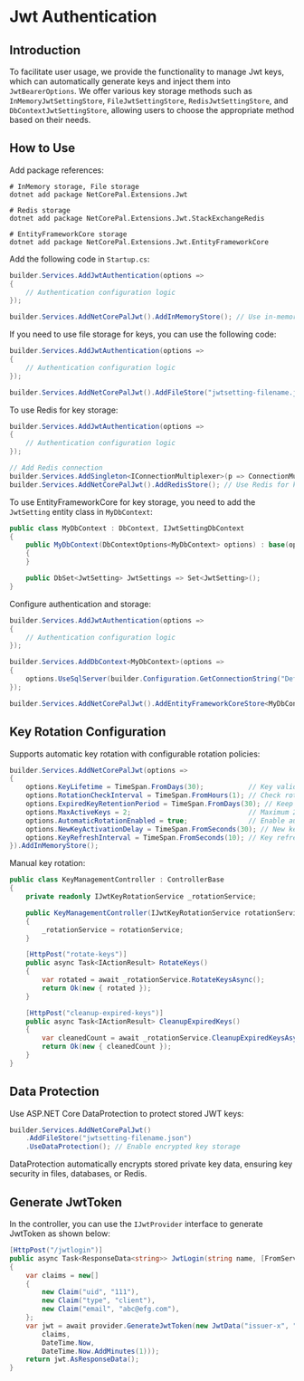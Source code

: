 # Jwt Authentication

## Introduction

To facilitate user usage, we provide the functionality to manage Jwt keys, which can automatically generate keys and inject them into `JwtBearerOptions`. We offer various key storage methods such as `InMemoryJwtSettingStore`, `FileJwtSettingStore`, `RedisJwtSettingStore`, and `DbContextJwtSettingStore`, allowing users to choose the appropriate method based on their needs.

## How to Use

Add package references:

```shell
# InMemory storage, File storage
dotnet add package NetCorePal.Extensions.Jwt   

# Redis storage
dotnet add package NetCorePal.Extensions.Jwt.StackExchangeRedis

# EntityFrameworkCore storage
dotnet add package NetCorePal.Extensions.Jwt.EntityFrameworkCore

```

Add the following code in `Startup.cs`:

```csharp
builder.Services.AddJwtAuthentication(options =>
{
    // Authentication configuration logic
});

builder.Services.AddNetCorePalJwt().AddInMemoryStore(); // Use in-memory storage for keys
```

If you need to use file storage for keys, you can use the following code:

```csharp
builder.Services.AddJwtAuthentication(options =>
{
    // Authentication configuration logic
});

builder.Services.AddNetCorePalJwt().AddFileStore("jwtsetting-filename.json"); // Use file storage for keys
```

To use Redis for key storage:

```csharp
builder.Services.AddJwtAuthentication(options =>
{
    // Authentication configuration logic
});

// Add Redis connection
builder.Services.AddSingleton<IConnectionMultiplexer>(p => ConnectionMultiplexer.Connect(builder.Configuration.GetConnectionString("Redis")!));
builder.Services.AddNetCorePalJwt().AddRedisStore(); // Use Redis for key storage
```

To use EntityFrameworkCore for key storage, you need to add the `JwtSetting` entity class in `MyDbContext`:

```csharp
public class MyDbContext : DbContext, IJwtSettingDbContext
{
    public MyDbContext(DbContextOptions<MyDbContext> options) : base(options)
    {
    }

    public DbSet<JwtSetting> JwtSettings => Set<JwtSetting>();
}
```

Configure authentication and storage:

```csharp
builder.Services.AddJwtAuthentication(options =>
{
    // Authentication configuration logic
});

builder.Services.AddDbContext<MyDbContext>(options =>
{
    options.UseSqlServer(builder.Configuration.GetConnectionString("DefaultConnection"));
});

builder.Services.AddNetCorePalJwt().AddEntityFrameworkCoreStore<MyDbContext>(); // Use EntityFrameworkCore for key storage
```

## Key Rotation Configuration

Supports automatic key rotation with configurable rotation policies:

```csharp
builder.Services.AddNetCorePalJwt(options =>
{
    options.KeyLifetime = TimeSpan.FromDays(30);           // Key validity period: 30 days
    options.RotationCheckInterval = TimeSpan.FromHours(1); // Check rotation every hour
    options.ExpiredKeyRetentionPeriod = TimeSpan.FromDays(30); // Keep expired keys for 30 days to validate existing tokens
    options.MaxActiveKeys = 2;                             // Maximum 2 active keys
    options.AutomaticRotationEnabled = true;               // Enable automatic rotation (default is false)
    options.NewKeyActivationDelay = TimeSpan.FromSeconds(30); // New key activation delay: 30 seconds
    options.KeyRefreshInterval = TimeSpan.FromSeconds(10); // Key refresh interval: 10 seconds (optional, auto-calculated by default)
}).AddInMemoryStore();
```

Manual key rotation:

```csharp
public class KeyManagementController : ControllerBase
{
    private readonly IJwtKeyRotationService _rotationService;

    public KeyManagementController(IJwtKeyRotationService rotationService)
    {
        _rotationService = rotationService;
    }

    [HttpPost("rotate-keys")]
    public async Task<IActionResult> RotateKeys()
    {
        var rotated = await _rotationService.RotateKeysAsync();
        return Ok(new { rotated });
    }

    [HttpPost("cleanup-expired-keys")]
    public async Task<IActionResult> CleanupExpiredKeys()
    {
        var cleanedCount = await _rotationService.CleanupExpiredKeysAsync();
        return Ok(new { cleanedCount });
    }
}
```

## Data Protection

Use ASP.NET Core DataProtection to protect stored JWT keys:

```csharp
builder.Services.AddNetCorePalJwt()
    .AddFileStore("jwtsetting-filename.json")
    .UseDataProtection(); // Enable encrypted key storage
```

DataProtection automatically encrypts stored private key data, ensuring key security in files, databases, or Redis.

## Generate JwtToken

In the controller, you can use the `IJwtProvider` interface to generate JwtToken as shown below:

```csharp
[HttpPost("/jwtlogin")]
public async Task<ResponseData<string>> JwtLogin(string name, [FromServices] IJwtProvider provider)
{
    var claims = new[]
    {
        new Claim("uid", "111"),
        new Claim("type", "client"),
        new Claim("email", "abc@efg.com"),
    };
    var jwt = await provider.GenerateJwtToken(new JwtData("issuer-x", "audience-y",
        claims,
        DateTime.Now,
        DateTime.Now.AddMinutes(1)));
    return jwt.AsResponseData();
}
```